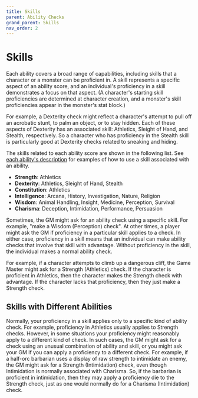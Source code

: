 ```yaml
---
title: Skills
parent: Ability Checks
grand_parent: Skills
nav_order: 2
---
```


# Skills
Each ability covers a broad range of capabilities, including skills that a character or a monster can be proficient in. A skill represents a specific aspect of an ability score, and an individual's proficiency in a skill demonstrates a focus on that aspect. (A character's starting skill proficiencies are determined at character creation, and a monster's skill proficiencies appear in the monster's stat block.)

For example, a Dexterity check might reflect a character's attempt to pull off an acrobatic stunt, to palm an object, or to stay hidden. Each of these aspects of Dexterity has an associated skill: Athletics, Sleight of Hand, and Stealth, respectively. So a character who has proficiency in the Stealth skill is particularly good at Dexterity checks related to sneaking and hiding.

The skills related to each ability score are shown in the following list. See [each ability's description](https://stormchaserroleplaying.com/stormchaserRPG/UsingAbilityScores/UsingEachAbility/) for examples of how to use a skill associated with an ability.
* **Strength**: Athletics
* **Dexterity**: Athletics, Sleight of Hand, Stealth
* **Constitution**: Athletics
* **Intelligence**: Arcana, History, Investigation, Nature, Religion
* **Wisdom**: Animal Handling, Insight, Medicine, Perception, Survival
* **Charisma**: Deception, Intimidation, Performance, Persuasion

Sometimes, the GM might ask for an ability check using a specific skill. For example, "make a Wisdom (Perception) check". At other times, a player might ask the GM if proficiency in a particular skill applies to a check. In either case, proficiency in a skill means that an individual can make ability checks that involve that skill with advantage. Without proficiency in the skill, the individual makes a normal ability check.

For example, if a character attempts to climb up a dangerous cliff, the Game Master might ask for a Strength (Athletics) check. If the character is proficient in Athletics, then the character makes the Strength check with advantage. If the character lacks that proficiency, then they just make a Strength check.

## Skills with Different Abilities
Normally, your proficiency in a skill applies only to a specific kind of ability check. For example, proficiency in Athletics usually applies to Strength checks. However, in some situations your proficiency might reasonably apply to a different kind of check. In such cases, the GM might ask for a check using an unusual combination of ability and skill, or you might ask your GM if you can apply a proficiency to a different check. For example, if a half-orc barbarian uses a display of raw strength to intimidate an enemy, the GM might ask for a Strength (Intimidation) check, even though Intimidation is normally associated with Charisma. So, if the barbarian is proficient in intimidation, then they may apply a proficiency die to the Strength check, just as one would normally do for a Charisma (Intimidation) check.
